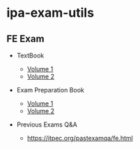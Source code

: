 # ipa-exam-utils

## FE Exam

* TextBook 
    - [Volume 1](FE/new-fe-textbook-vol1-pdf-free.pdf)
    - [Volume 2](FE/new-fe-textbook-vol2.pdf)
* Exam Preparation Book
    - [Volume 1](/FE/fe-exam-preparation%20book.pdf)
    - [Volume 2](/FE/fe-exam-preparation-book-vol2.pdf) 

* Previous Exams Q&A
   - https://itpec.org/pastexamqa/fe.html
